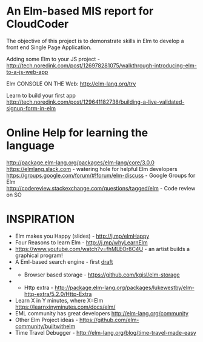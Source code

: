 # An Elm-based MIS report for CloudCoder 

The objective of this project is to demonstrate skills in Elm 
to develop a front end Single Page Application. 

Adding some Elm to your JS project - http://tech.noredink.com/post/126978281075/walkthrough-introducing-elm-to-a-js-web-app

Elm CONSOLE ON THE Web: http://elm-lang.org/try

Learn to build your first app  http://tech.noredink.com/post/129641182738/building-a-live-validated-signup-form-in-elm 


# Online Help for learning the language
http://package.elm-lang.org/packages/elm-lang/core/3.0.0  
https://elmlang.slack.com - watering hole for helpful Elm developers  
https://groups.google.com/forum/#!forum/elm-discuss - Google Groups for Elm  
http://codereview.stackexchange.com/questions/tagged/elm - Code review on SO  

# INSPIRATION 
- Elm makes you Happy (slides) - http://j.mp/elmHappy
- Four Reasons to learn Elm - http://j.mp/whyLearnElm
- https://www.youtube.com/watch?v=fhMLEOr8C4U - an artist builds a graphical program! 
- A Eml-based search engine - first [draft](/search.eml.md)
-    - Browser based storage - https://github.com/kgisl/elm-storage
-    - Http extra - http://package.elm-lang.org/packages/lukewestby/elm-http-extra/5.2.0/Http-Extra
- Learn X in Y minutes, where X=Elm https://learnxinyminutes.com/docs/elm/
- EML community has great developers http://elm-lang.org/community
- Other Elm Project ideas - https://github.com/elm-community/builtwithelm
- Time Travel Debugger - http://elm-lang.org/blog/time-travel-made-easy
